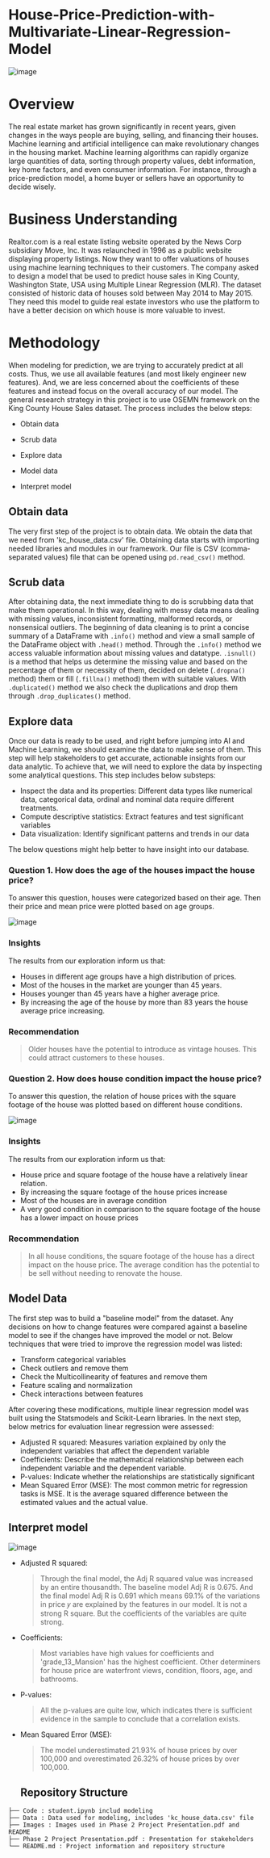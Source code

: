 # House-Price-Prediction-with-Multivariate-Linear-Regression-Model

![image](Image/realtor.png)

# Overview
The real estate market has grown significantly in recent years, given changes in the ways people are buying, selling, and financing their houses. Machine learning and artificial intelligence can make revolutionary changes in the housing market. Machine learning algorithms can rapidly organize large quantities of data, sorting through property values, debt information, key home factors, and even consumer information. For instance, through a price-prediction model, a home buyer or sellers have an opportunity to decide wisely.

# Business Understanding
Realtor.com is a real estate listing website operated by the News Corp subsidiary Move, Inc. It was relaunched in 1996 as a public website displaying property listings. Now they want to offer valuations of houses using machine learning techniques to their customers. The company asked to design a model that be used to predict house sales in King County, Washington State, USA using Multiple Linear Regression (MLR). The dataset consisted of historic data of houses sold between May 2014 to May 2015. They need this model to guide real estate investors who use the platform to have a better decision on which house is more valuable to invest.

# Methodology

When modeling for prediction, we are trying to accurately predict at all costs. Thus, we use all available features (and most likely engineer new features). And, we are less concerned about the coefficients of these features and instead focus on the overall accuracy of our model.
The general research strategy in this project is to use OSEMN framework on the King County House Sales dataset. The process includes the below steps:

- Obtain data

- Scrub data

- Explore data

- Model data

- Interpret model

## Obtain data

The very first step of the project is to obtain data. We obtain the data that we need from 'kc_house_data.csv' file. Obtaining data starts with importing needed libraries and modules in our framework. Our file is CSV (comma-separated values) file that can be opened using  `pd.read_csv()` method. 

## Scrub data

After obtaining data, the next immediate thing to do is scrubbing data that make them operational. In this way, dealing with messy data means dealing with missing values, inconsistent formatting, malformed records, or nonsensical outliers. The beginning of data cleaning is to print a concise summary of a DataFrame with `.info()` method and view a small sample of the DataFrame object with `.head()` method. Through the `.info()` method we access valuable information about missing values and datatype. `.isnull()` is a method that helps us determine the missing value and based on the percentage of them or necessity of them, decided on delete (`.dropna()` method) them or fill (`.fillna()` method) them with suitable values. With `.duplicated()` method we also check the duplications and drop them through `.drop_duplicates()` method.

## Explore data

Once our data is ready to be used, and right before jumping into AI and Machine Learning, we should examine the data to make sense of them. This step will help stakeholders to get accurate, actionable insights from our data analytic. To achieve that, we will need to explore the data by inspecting some analytical questions. This step includes below substeps:

- Inspect the data and its properties: Different data types like numerical data, categorical data, ordinal and nominal data require different treatments.
- Compute descriptive statistics:  Extract features and test significant variables
- Data visualization: Identify significant patterns and trends in our data

The below questions might help better to have insight into our database.

### Question 1.  How does the age of the houses impact the house price?
To answer this question, houses were categorized based on their age. Then their price and mean price were plotted based on age groups. 

![image](https://user-images.githubusercontent.com/101681195/193060953-1cab4d21-7d09-4ebe-917b-2dff19a910ca.png)

### Insights

The results from our exploration inform us that:
- Houses in different age groups have a high distribution of prices. 
- Most of the houses in the market are younger than 45 years.
- Houses younger than 45 years have a higher average price.
- By increasing the age of the house by more than 83 years the house average price increasing. 

### Recommendation

> Older houses have the potential to introduce as vintage houses. This could attract customers to these houses. 


### Question 2. How does house condition impact the house price? 
To answer this question, the relation of house prices with the square footage of the house was plotted based on different house conditions.


![image](https://user-images.githubusercontent.com/101681195/193094547-f080d46c-1a81-4a31-97b3-e0873132b7c6.png)


### Insights

The results from our exploration inform us that:
- House price and square footage of the house have a relatively linear relation. 
- By increasing the square footage of the house prices increase
- Most of the houses are in average condition
- A very good condition in comparison to the square footage of the house has a lower impact on house prices

### Recommendation
> In all house conditions, the square footage of the house has a direct impact on the house price. The average condition has the potential to be sell without needing to renovate the house. 

## Model Data
The first step was to build a "baseline model" from the dataset. Any decisions on how to change features were compared against a baseline model to see if the changes have improved the model or not. Below techniques that were tried to improve the regression model was listed:

- Transform categorical variables
- Check outliers and remove them
- Check the Multicollinearity of features and remove them
- Feature scaling and normalization
- Check interactions between features

After covering these modifications, multiple linear regression model was built using the Statsmodels and Scikit-Learn libraries. In the next step, below metrics for evaluation linear regression were assessed:

- Adjusted R squared:  Measures variation explained by only the independent variables that affect the dependent variable
- Coefficients: Describe the mathematical relationship between each independent variable and the dependent variable.
- P-values: Indicate whether the relationships are statistically significant
- Mean Squared Error (MSE): The most common metric for regression tasks is MSE. It is the average squared difference between the estimated values and the actual value.

## Interpret model

![image](https://user-images.githubusercontent.com/101681195/193163642-4c5c72fe-57da-4f6c-b4b5-d2b0e11b4ae6.png)

- Adjusted R squared: 

  >Through the final model, the Adj R squared value was increased by an entire thousandth. The baseline model Adj R is 0.675. And the final model Adj R is 0.691 which means 69.1% of the variations in price 𝑦 are explained by the features in our model. It is not a strong R square. But the coefficients of the variables are quite strong.

- Coefficients:

  >Most variables have high values for coefficients and 'grade_13_Mansion' has the highest coefficient. Other determiners for house price are waterfront views, condition, floors, age, and bathrooms.

- P-values:

  >All the p-values are quite low, which indicates there is sufficient evidence in the sample to conclude that a correlation exists.

- Mean Squared Error (MSE): 

  >The model underestimated 21.93% of house prices by over 100,000 and overestimated 26.32%  of house prices by over 100,000. 
  
  
  
  ## Repository Structure


```
├── Code : student.ipynb includ modeling
├── Data : Data used for modeling, includes 'kc_house_data.csv' file
├── Images : Images used in Phase 2 Project Presentation.pdf and README
├── Phase 2 Project Presentation.pdf : Presentation for stakeholders
└── README.md : Project information and repository structure
```
